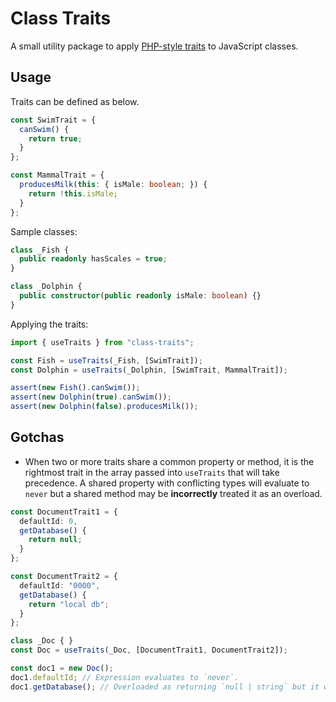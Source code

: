 # Class Traits

A small utility package to apply [PHP-style traits](https://www.php.net/manual/en/language.oop5.traits.php) to JavaScript classes.

## Usage

Traits can be defined as below.

```typescript
const SwimTrait = {
  canSwim() {
    return true;
  }
};

const MammalTrait = {
  producesMilk(this: { isMale: boolean; }) {
    return !this.isMale;
  }
};
```

Sample classes:

```typescript
class _Fish {
  public readonly hasScales = true;
}

class _Dolphin {
  public constructor(public readonly isMale: boolean) {}
}
```

Applying the traits:

```typescript
import { useTraits } from "class-traits";

const Fish = useTraits(_Fish, [SwimTrait]);
const Dolphin = useTraits(_Dolphin, [SwimTrait, MammalTrait]);

assert(new Fish().canSwim());
assert(new Dolphin(true).canSwim());
assert(new Dolphin(false).producesMilk());
```

## Gotchas

- When two or more traits share a common property or method, it is the rightmost trait in the array passed into `useTraits` that will take precedence. A shared property with conflicting types will evaluate to `never` but a shared method may be **incorrectly** treated it as an overload.

```typescript
const DocumentTrait1 = {
  defaultId: 0,
  getDatabase() {
    return null;
  }
};

const DocumentTrait2 = {
  defaultId: "0000",
  getDatabase() {
    return "local db";
  }
};

class _Doc { }
const Doc = useTraits(_Doc, [DocumentTrait1, DocumentTrait2]);

const doc1 = new Doc();
doc1.defaultId; // Expression evaluates to `never`.
doc1.getDatabase(); // Overloaded as returning `null | string` but it will always return a string.
```

